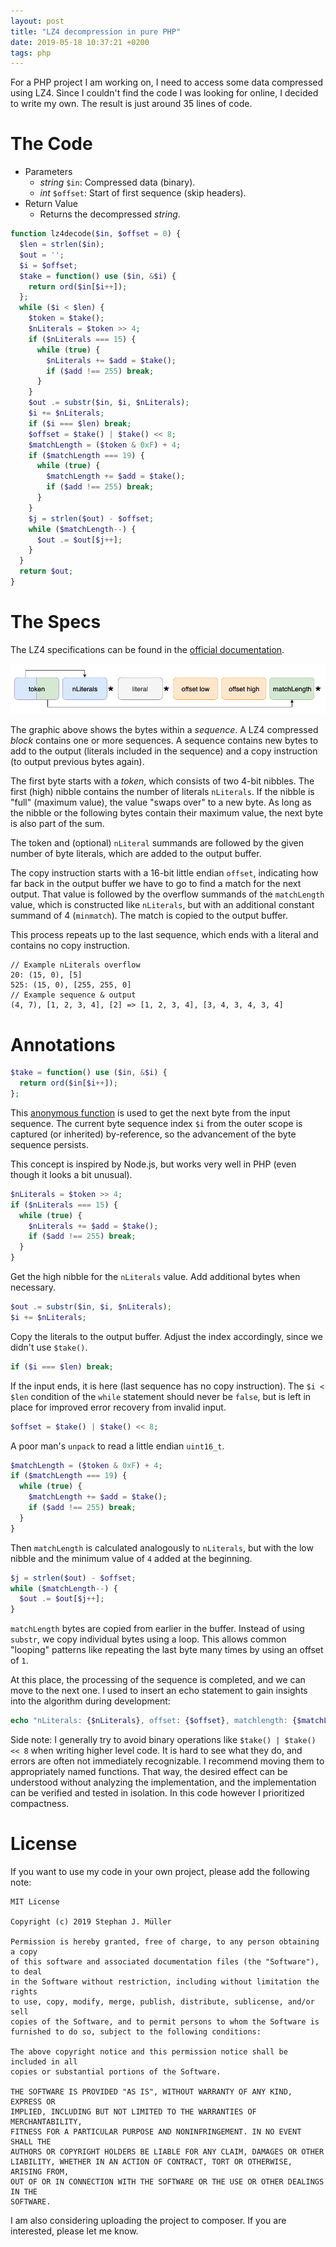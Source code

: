 ```yaml
---
layout: post
title: "LZ4 decompression in pure PHP"
date: 2019-05-18 10:37:21 +0200
tags: php
---
```


For a PHP project I am working on, I need to access some data compressed using LZ4. Since I couldn't find the code I was looking for online, I decided to write my own. The result is just around 35 lines of code.

# The Code

* Parameters
  * *string* `$in`: Compressed data (binary).
  * *int* `$offset`: Start of first sequence (skip headers).
* Return Value
  * Returns the decompressed *string*.

```php
function lz4decode($in, $offset = 0) {
  $len = strlen($in);
  $out = '';
  $i = $offset;
  $take = function() use ($in, &$i) {
    return ord($in[$i++]);
  };
  while ($i < $len) {
    $token = $take();
    $nLiterals = $token >> 4;
    if ($nLiterals === 15) {
      while (true) {
        $nLiterals += $add = $take();
        if ($add !== 255) break;
      }
    }
    $out .= substr($in, $i, $nLiterals);
    $i += $nLiterals;
    if ($i === $len) break;
    $offset = $take() | $take() << 8;
    $matchLength = ($token & 0xF) + 4;
    if ($matchLength === 19) {
      while (true) {
        $matchLength += $add = $take();
        if ($add !== 255) break;
      }
    }
    $j = strlen($out) - $offset;
    while ($matchLength--) {
      $out .= $out[$j++];
    }
  }
  return $out;
}
```

# The Specs

The LZ4 specifications can be found in the [official documentation](https://github.com/lz4/lz4/blob/master/doc/lz4_Block_format.md).

![LZ4 Bytes Diagram](/res/LZ4_bytes.png)

The graphic above shows the bytes within a *sequence*. A LZ4 compressed *block* contains one or more sequences. A sequence contains new bytes to add to the output (literals included in the sequence) and a copy instruction (to output previous bytes again).

The first byte starts with a *token*, which consists of two 4-bit nibbles. The first (high) nibble contains the number of literals `nLiterals`. If the nibble is "full" (maximum value), the value "swaps over" to a new byte. As long as the nibble or the following bytes contain their maximum value, the next byte is also part of the sum.

The token and (optional) `nLiteral` summands are followed by the given number of byte literals, which are added to the output buffer. 

The copy instruction starts with a 16-bit little endian `offset`, indicating how far back in the output buffer we have to go to find a match for the next output. That value is followed by the overflow summands of the `matchLength` value, which is constructed like `nLiterals`, but with an additional constant summand of 4 (`minmatch`). The match is copied to the output buffer.

This process repeats up to the last sequence, which ends with a literal and contains no copy instruction.

```
// Example nLiterals overflow
20: (15, 0), [5]
525: (15, 0), [255, 255, 0]
// Example sequence & output
(4, 7), [1, 2, 3, 4], [2] => [1, 2, 3, 4], [3, 4, 3, 4, 3, 4]
```

# Annotations

```php
$take = function() use ($in, &$i) {
  return ord($in[$i++]);
};

```

This [anonymous function](https://www.php.net/manual/en/functions.anonymous.php) is used to get the next byte from the input sequence. The current byte sequence index `$i` from the outer scope is captured (or inherited) by-reference, so the advancement of the byte sequence persists.

This concept is inspired by Node.js, but works very well in PHP (even though it looks a bit unusual).

```php
$nLiterals = $token >> 4;
if ($nLiterals === 15) {
  while (true) {
    $nLiterals += $add = $take();
    if ($add !== 255) break;
  }
}
```

Get the high nibble for the `nLiterals` value. Add additional bytes when necessary.

```php
$out .= substr($in, $i, $nLiterals);
$i += $nLiterals;
```

Copy the literals to the output buffer. Adjust the index accordingly, since we didn't use `$take()`.


```php
if ($i === $len) break;
```

If the input ends, it is here (last sequence has no copy instruction). The `$i < $len` condition of the `while` statement should never be `false`, but is left in place for improved error recovery from invalid input.

```php
$offset = $take() | $take() << 8;
```

A poor man's `unpack` to read a little endian `uint16_t`.


```php
$matchLength = ($token & 0xF) + 4;
if ($matchLength === 19) {
  while (true) {
    $matchLength += $add = $take();
    if ($add !== 255) break;
  }
}
```

Then `matchLength` is calculated analogously to `nLiterals`, but with the low nibble and the minimum value of `4` added at the beginning.

```php
$j = strlen($out) - $offset;
while ($matchLength--) {
  $out .= $out[$j++];
}
```

`matchLength` bytes are copied from earlier in the buffer. Instead of using `substr`, we copy individual bytes using a loop. This allows common "looping" patterns like repeating the last byte many times by using an offset of `1`.

At this place, the processing of the sequence is completed, and we can move to the next one. I used to insert an echo statement to gain insights into the algorithm during development:

```php
echo "nLiterals: {$nLiterals}, offset: {$offset}, matchlength: {$matchLength}\n";
```

Side note: I generally try to avoid binary operations like `$take() | $take() << 8` when writing higher level code. It is hard to see what they do, and errors are often not immediately recognizable. I recommend moving them to appropriately named functions. That way, the desired effect can be understood without analyzing the implementation, and the implementation can be verified and tested in isolation. In this code however I prioritized compactness.

# License

If you want to use my code in your own project, please add the following note:

```
MIT License

Copyright (c) 2019 Stephan J. Müller

Permission is hereby granted, free of charge, to any person obtaining a copy
of this software and associated documentation files (the "Software"), to deal
in the Software without restriction, including without limitation the rights
to use, copy, modify, merge, publish, distribute, sublicense, and/or sell
copies of the Software, and to permit persons to whom the Software is
furnished to do so, subject to the following conditions:

The above copyright notice and this permission notice shall be included in all
copies or substantial portions of the Software.

THE SOFTWARE IS PROVIDED "AS IS", WITHOUT WARRANTY OF ANY KIND, EXPRESS OR
IMPLIED, INCLUDING BUT NOT LIMITED TO THE WARRANTIES OF MERCHANTABILITY,
FITNESS FOR A PARTICULAR PURPOSE AND NONINFRINGEMENT. IN NO EVENT SHALL THE
AUTHORS OR COPYRIGHT HOLDERS BE LIABLE FOR ANY CLAIM, DAMAGES OR OTHER
LIABILITY, WHETHER IN AN ACTION OF CONTRACT, TORT OR OTHERWISE, ARISING FROM,
OUT OF OR IN CONNECTION WITH THE SOFTWARE OR THE USE OR OTHER DEALINGS IN THE
SOFTWARE.
```

I am also considering uploading the project to composer. If you are interested, please let me know.

